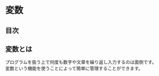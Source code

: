 # 変数

## 目次
<!-- toc -->

## 変数とは
プログラムを扱う上で何度も数字や文章を繰り返し入力するのは面倒です。  
変数という機能を使うことによって簡単に管理することができます。
```javascript

```